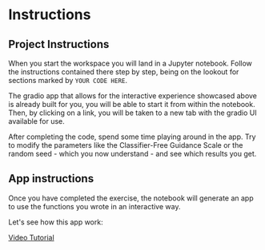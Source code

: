 # Instructions

## Project Instructions

When you start the workspace you will land in a Jupyter notebook. Follow the instructions contained there step by step, being on the lookout for sections marked by `YOUR CODE HERE`.

The gradio app that allows for the interactive experience showcased above is already built for you, you will be able to start it from within the notebook. Then, by clicking on a link, you will be taken to a new tab with the gradio UI available for use.

After completing the code, spend some time playing around in the app. Try to modify the parameters like the Classifier-Free Guidance Scale or the random seed - which you now understand - and see which results you get.

## App instructions

Once you have completed the exercise, the notebook will generate an app to use the functions you wrote in an interactive way.

Let's see how this app work:

[Video Tutorial](https://www.youtube.com/watch?v=UG0YdPsSHsY)